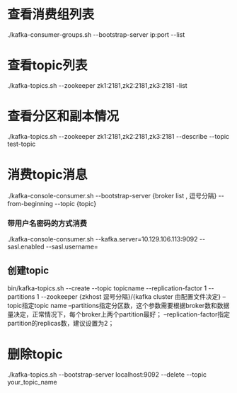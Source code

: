 # 查看消费组列表

./kafka-consumer-groups.sh --bootstrap-server ip:port --list

# 查看topic列表
./kafka-topics.sh --zookeeper zk1:2181,zk2:2181,zk3:2181 -list

# 查看分区和副本情况
./kafka-topics.sh --zookeeper zk1:2181,zk2:2181,zk3:2181 --describe --topic test-topic
# 消费topic消息

./kafka-console-consumer.sh --bootstrap-server {broker list , 逗号分隔} --from-beginning --topic {topic} 

### 带用户名密码的方式消费


./kafka-console-consumer.sh  --kafka.server=10.129.106.113:9092 --sasl.enabled --sasl.username=

## 创建topic

bin/kafka-topics.sh --create --topic topicname --replication-factor 1 --partitions 1 --zookeeper {zkhost 逗号分隔}/{kafka cluster 由配置文件决定}
–topic指定topic name 
–partitions指定分区数，这个参数需要根据broker数和数据量决定，正常情况下，每个broker上两个partition最好； 
–replication-factor指定partition的replicas数，建议设置为2；


# 删除topic
./kafka-topics.sh --bootstrap-server localhost:9092 --delete --topic your_topic_name